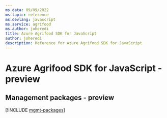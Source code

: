```yaml
---
ms.data: 09/09/2022
ms.topic: reference
ms.devlang: javascript
ms.service: agrifood
ms.author: joheredi
title: Azure Agrifood SDK for JavaScript
author: joheredi
description: Reference for Azure Agrifood SDK for JavaScript
---
```

# Azure Agrifood SDK for JavaScript - preview

## Management packages - preview
[!INCLUDE [mgmt-packages](agrifood-mgmt-index.md)]